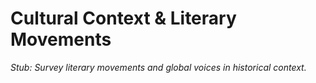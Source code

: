 # Cultural Context & Literary Movements

*Stub: Survey literary movements and global voices in historical context.*